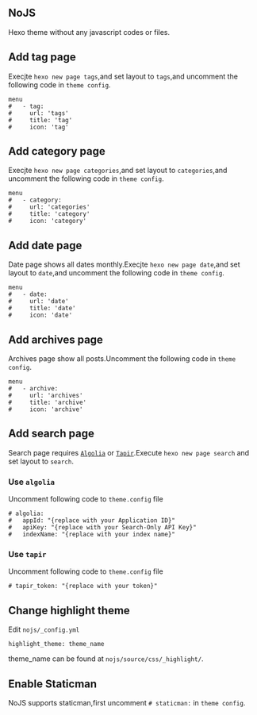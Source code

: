 ## NoJS
Hexo theme without any javascript codes or files.

## Add tag page
Execjte `hexo new page tags`,and set layout to `tags`,and uncomment the following code in `theme config`.
```
menu
#   - tag: 
#     url: 'tags'
#     title: 'tag'
#     icon: 'tag'
```

## Add category page
Execjte `hexo new page categories`,and set layout to `categories`,and uncomment the following code in `theme config`.
```
menu
#   - category: 
#     url: 'categories'
#     title: 'category'
#     icon: 'category'
```

## Add date page
Date page shows all dates monthly.Execjte `hexo new page date`,and set layout to `date`,and uncomment the following code in `theme config`.
```
menu
#   - date: 
#     url: 'date'
#     title: 'date'
#     icon: 'date'
```

## Add archives page
Archives page show all posts.Uncomment the following code in `theme config`.
```
menu
#   - archive: 
#     url: 'archives'
#     title: 'archive'
#     icon: 'archive'
```

## Add search page 
Search page requires [`Algolia`](https://www.algolia.com) or [`Tapir`](https://www.tapirgo.com).Execute `hexo new page search` and set layout to `search`.
### Use `algolia`
Uncomment following code to `theme.config` file
```
# algolia:
#   appId: "{replace with your Application ID}"
#   apiKey: "{replace with your Search-Only API Key}"
#   indexName: "{replace with your index name}"
```
### Use `tapir`
Uncomment following code to `theme.config` file
```
# tapir_token: "{replace with your token}"
```

## Change highlight theme
Edit `nojs/_config.yml`
```
highlight_theme: theme_name
```
theme_name can be found at `nojs/source/css/_highlight/`.

## Enable Staticman
NoJS supports staticman,first uncomment `# staticman:` in `theme config`.